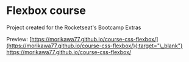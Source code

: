 # Flexbox course

Project created for the Rocketseat's Bootcamp Extras

Preview:
[https://morikawa77.github.io/course-css-flexbox/](https://morikawa77.github.io/course-css-flexbox/){:target="\_blank"}
<a target="_blank" href="https://morikawa77.github.io/course-css-flexbox/">https://morikawa77.github.io/course-css-flexbox/</a>
